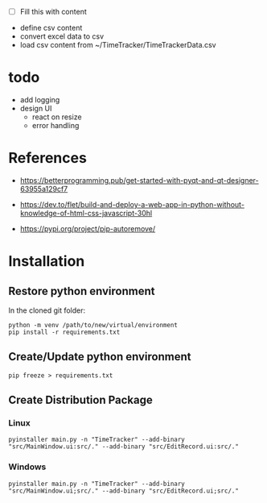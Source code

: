- [ ] Fill this with content
- define csv content
- convert excel data to csv
- load csv content from ~/TimeTracker/TimeTrackerData.csv

# todo
- add logging
- design UI
  - react on resize
  - error handling

# References
- https://betterprogramming.pub/get-started-with-pyqt-and-qt-designer-63955a129cf7
- https://dev.to/flet/build-and-deploy-a-web-app-in-python-without-knowledge-of-html-css-javascript-30hl

- https://pypi.org/project/pip-autoremove/

# Installation
## Restore python environment
In the cloned git folder:
``` 
python -m venv /path/to/new/virtual/environment
pip install -r requirements.txt
``` 

## Create/Update python environment
```
pip freeze > requirements.txt
```

## Create Distribution Package
### Linux
```
pyinstaller main.py -n "TimeTracker" --add-binary "src/MainWindow.ui:src/." --add-binary "src/EditRecord.ui:src/."
```

### Windows
```
pyinstaller main.py -n "TimeTracker" --add-binary "src/MainWindow.ui;src/." --add-binary "src/EditRecord.ui;src/."
```